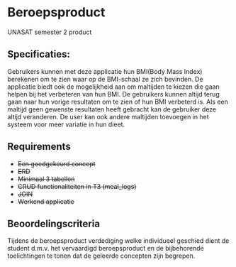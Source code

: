 # Beroepsproduct
UNASAT semester 2 product

## Specificaties: 
Gebruikers kunnen met deze applicatie hun BMI(Body Mass Index) berekenen om te zien waar op de BMI-schaal ze zich bevinden.
De applicatie biedt ook de mogelijkheid aan om maltijden te kiezen die gaan helpen bij het verbeteren van hun BMI. 
De gebruikers kunnen altijd terug gaan naar hun vorige resultaten om te zien of hun BMI verbeterd is. 
Als een maltijd geen gewenste resultaten heeft gebracht kan de gebruiker deze altijd veranderen. 
De user kan ook andere maltijden toevoegen in het systeem voor meer variatie in hun dieet. 


## Requirements
* ~~Een goedgekeurd concept~~
* ~~ERD~~
* ~~Minimaal 3 tabellen~~
* ~~CRUD functionaliteiten in T3 (meal_logs)~~
* ~~JOIN~~
* ~~Werkend applicatie~~

## Beoordelingscriteria
Tijdens de beroepsproduct verdediging welke individueel geschied dient de student d.m.v. het
vervaardigd beroepsproduct en de bijbehorende toelichtingen te tonen dat de geleerde concepten zijn
begrepen.
